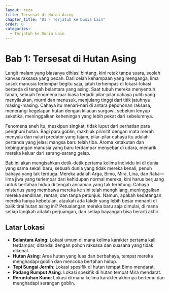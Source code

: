 ```yaml
---
layout: reza
title: Tersesat di Hutan Asing
chapter_title: "01 - Terjatuh ke Dunia Lain"
order: 0
categories:
  - Terjatuh ke Dunia Lain
---
```

# Bab 1: Tersesat di Hutan Asing

Langit malam yang biasanya dihiasi bintang, kini retak tanpa suara, seolah kanvas raksasa yang pecah. Dari celah kehampaan yang menganga, lima sosok manusia terlempar begitu saja, jatuh terhempas di lokasi-lokasi berbeda di tengah belantara yang asing. Saat tubuh mereka menyentuh tanah, sebuah fenomena luar biasa terjadi: pilar-pilar cahaya putih yang menyilaukan, murni dan menusuk, menjulang tinggi dari titik jatuhnya masing-masing. Cahaya itu menari-nari di antara pepohonan raksasa, menerangi kegelapan hutan dengan kilauan surgawi, sebelum lenyap seketika, meninggalkan keheningan yang lebih pekat dari sebelumnya.

Fenomena aneh itu, meskipun singkat, tidak luput dari perhatian para penghuni hutan. Bagi para goblin, makhluk primitif dengan mata merah menyala dan naluri predator yang tajam, pilar-pilar cahaya itu adalah pertanda yang jelas: mangsa baru telah tiba. Aroma ketakutan dan kebingungan manusia yang baru terdampar menyebar di udara, menarik mereka keluar dari sarang-sarang gelap.

Bab ini akan mengisahkan detik-detik pertama kelima individu ini di dunia yang sama sekali baru, sebuah dunia yang tidak mereka kenali, penuh bahaya yang tak terduga. Mereka adalah Arga, Bimo, Mira, Lina, dan Raka—lima jiwa yang terlempar dari kehidupan normal mereka, kini harus berjuang untuk bertahan hidup di tengah ancaman yang tak terhitung. Cahaya misterius yang membawa mereka ke sini telah menghilang, meninggalkan mereka sendirian, rentan, dan tanpa petunjuk. Namun, apakah kedatangan mereka hanya kebetulan, ataukah ada takdir yang lebih besar menanti di balik tirai hutan asing ini? Petualangan mereka baru saja dimulai, di mana setiap langkah adalah perjuangan, dan setiap bayangan bisa berarti akhir.

## Latar Lokasi

*   **Belantara Asing**: Lokasi umum di mana kelima karakter pertama kali terdampar, ditandai dengan pohon raksasa dan suasana yang tidak dikenal.
*   **Hutan Asing**: Area hutan yang luas dan berbahaya, tempat mereka menghadapi goblin dan mencoba bertahan hidup.
*   **Tepi Sungai Jernih**: Lokasi spesifik di hutan tempat Bimo mendarat.
*   **Padang Rumput Asing**: Lokasi spesifik di hutan tempat Mira mendarat.
*   **Reruntuhan Kuno**: Lokasi di mana kelima karakter akhirnya bertemu dan menghadapi serangan goblin.
